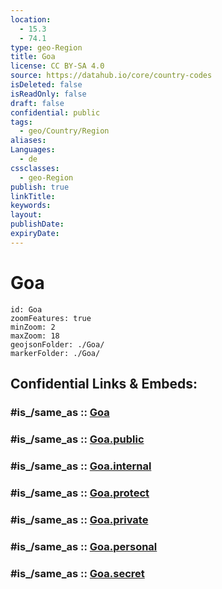 ```yaml
---
location:
  - 15.3
  - 74.1
type: geo-Region
title: Goa
license: CC BY-SA 4.0
source: https://datahub.io/core/country-codes
isDeleted: false
isReadOnly: false
draft: false
confidential: public
tags:
  - geo/Country/Region
aliases:
Languages:
  - de
cssclasses:
  - geo-Region
publish: true
linkTitle:
keywords:
layout:
publishDate:
expiryDate:
---
```


# Goa

```leaflet
id: Goa
zoomFeatures: true 
minZoom: 2 
maxZoom: 18
geojsonFolder: ./Goa/
markerFolder: ./Goa/
```


## Confidential Links & Embeds: 

### #is_/same_as :: [Goa](/_Standards/Earth/Continent/Asia/Asia~South/India/States~India/Goa.md) 

### #is_/same_as :: [Goa.public](/_public/Earth/Continent/Asia/Asia~South/India/States~India/Goa.public.md) 

### #is_/same_as :: [Goa.internal](/_internal/Earth/Continent/Asia/Asia~South/India/States~India/Goa.internal.md) 

### #is_/same_as :: [Goa.protect](/_protect/Earth/Continent/Asia/Asia~South/India/States~India/Goa.protect.md) 

### #is_/same_as :: [Goa.private](/_private/Earth/Continent/Asia/Asia~South/India/States~India/Goa.private.md) 

### #is_/same_as :: [Goa.personal](/_personal/Earth/Continent/Asia/Asia~South/India/States~India/Goa.personal.md) 

### #is_/same_as :: [Goa.secret](/_secret/Earth/Continent/Asia/Asia~South/India/States~India/Goa.secret.md)

